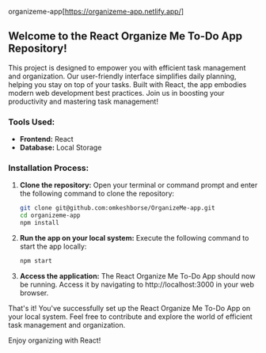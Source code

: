 organizeme-app[https://organizeme-app.netlify.app/]
## Welcome to the React Organize Me To-Do App Repository!

This project is designed to empower you with efficient task management and organization. Our user-friendly interface simplifies daily planning, helping you stay on top of your tasks. Built with React, the app embodies modern web development best practices. Join us in boosting your productivity and mastering task management!

### Tools Used:
- **Frontend:** React
- **Database:** Local Storage

### Installation Process:

1. **Clone the repository:**
   Open your terminal or command prompt and enter the following command to clone the repository:

   ```bash 
   git clone git@github.com:omkeshborse/OrganizeMe-app.git
   cd organizeme-app
   npm install
   ```

2. **Run the app on your local system:**
   Execute the following command to start the app locally:

   ```bash
   npm start
   ```

3. **Access the application:**
   The React Organize Me To-Do App should now be running. Access it by navigating to http://localhost:3000 in your web browser.

That's it! You've successfully set up the React Organize Me To-Do App on your local system. Feel free to contribute and explore the world of efficient task management and organization.

Enjoy organizing with React!
